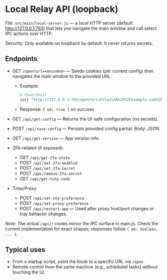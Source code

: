# Local Relay API (loopback)

File: `src/main/local-server.js` — a local HTTP server (default http://127.0.0.1:793) that lets you navigate the main window and call select IPC actions over HTTP.

Security: Only available on loopback by default. It never returns secrets.

## Endpoints

- GET `/open?url=<encoded>` — Seeds cookies (per current config) then navigates the main window to the provided URL.
  - Example:
    ```powershell
    # PowerShell
    curl "http://127.0.0.1:793/open?url=https%3A%2F%2Fexample.com%2Fpath"
    ```
  - Response: `{ ok: true }` on success

- GET `/api/get-config` — Returns the UI-safe configuration (no secrets).
- POST `/api/save-config` — Persists provided config partial. Body: JSON.
- GET `/api/get-version` — App version info.
- 2FA-related (if exposed):
  - GET `/api/get-2fa-state`
  - POST `/api/set-2fa-enabled`
  - POST `/api/set-2fa-secret`
  - POST `/api/remove-2fa-secret`
  - GET `/api/get-totp-code`
- Time/Proxy:
  - POST `/api/set-ntp-preference`
  - POST `/api/set-proxy-preference`
  - POST `/api/restart-app` — Used after proxy host/port changes or tray behavior changes.

Note: The actual `/api/*` routes mirror the IPC surface in main.js. Check the current implementation for exact shapes; responses follow `{ ok: boolean, ... }`.

## Typical uses
- From a startup script, point the kiosk to a specific URL via `/open`.
- Remote control from the same machine (e.g., scheduled tasks) without touching the UI.
